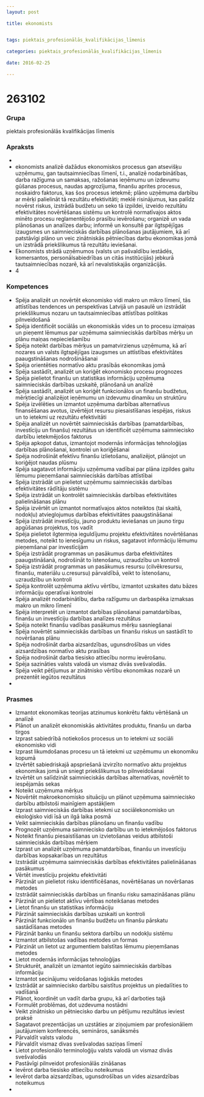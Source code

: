 ```yaml
---
layout: post
    
title: ekonomists

    
tags: piektais_profesionālās_kvalifikācijas_līmenis
    
categories: piektais_profesionālās_kvalifikācijas_līmenis
    
date: 2016-02-25
    
---
```

# 263102

### Grupa
piektais profesionālās kvalifikācijas līmenis


### Apraksts

* 
* ekonomists analizē dažādus ekonomiskos procesus gan atsevišķu uzņēmumu, gan tautsaimniecības līmenī, t.i., analizē nodarbinātības, darba ražīguma un samaksas, ražošanas ieņēmumu un izdevumu gūšanas procesus, naudas apgrozījuma, finanšu aprites procesus, noskaidro faktorus, kas šos procesus ietekmē; plāno uzņēmuma darbību ar mērķi palielināt tā rezultātu efektivitāti; meklē risinājumus, kas palīdz novērst riskus, izstrādā budžetu un seko tā izpildei, izveido rezultātu efektivitātes novērtēšanas sistēmu un kontrolē normatīvajos aktos minēto procesu reglamentējošo prasību ievērošanu; organizē un vada plānošanas un analīzes darbu; informē un konsultē par ilgtspējīgas izaugsmes un saimnieciskās darbības plānošanas jautājumiem, kā arī patstāvīgi plāno un veic zinātniskās pētniecības darbu ekonomikas jomā un izstrādā priekšlikumus tā rezultātu ieviešanai. 
* 	Ekonomists strādā uzņēmumos (valsts un pašvaldību iestādēs, komersantos, personālsabiedrības un citās institūcijās) jebkurā tautsaimniecības nozarē, kā arī nevalstiskajās organizācijās. 
* 	4 

### Kompetences

* Spēja analizēt un novērtēt ekonomisko vidi makro un mikro līmenī, tās attīstības tendences un perspektīvas Latvijā un pasaulē un izstrādāt priekšlikumus nozaru un tautsaimniecības attīstības politikas pilnveidošanā
* Spēja identificēt sociālās un ekonomiskās vides un to procesu izmaiņas un pieņemt lēmumus par uzņēmuma saimnieciskās darbības mērķu un plānu maiņas nepieciešamību
* Spēja noteikt darbības mērķus un pamatvirzienus uzņēmuma, kā arī nozares un valsts ilgtspējīgas izaugsmes un attīstības efektivitātes paaugstināšanas nodrošināšanai
* Spēja orientēties normatīvo aktu prasībās ekonomikas jomā
* Spēja sastādīt, analizēt un koriģēt ekonomisko procesu prognozes
* Spēja pielietot finanšu un statistikas informāciju uzņēmuma saimnieciskās darbības uzskaitē, plānošanā un analīzē
* Spēja sastādīt, analizēt un koriģēt funkcionālos un finanšu budžetus, mērķtiecīgi analizējot ieņēmumu un izdevumu dinamiku un struktūru
* Spēja izvēlēties un izmantot uzņēmuma darbības alternatīvus finansēšanas avotus, izvērtējot resursu piesaistīšanas iespējas, riskus un to ietekmi uz rezultātu efektivitāti
* Spēja analizēt un novērtēt saimnieciskās darbības (pamatdarbības, investīciju un finanšu) rezultātus un identificēt uzņēmuma saimniecisko darbību ietekmējošos faktorus
* Spēja apkopot datus, izmantojot modernās informācijas tehnoloģijas darbības plānošanai, kontrolei un koriģēšanai
* Spēja nodrošināt efektīvu finanšu izlietošanu, analizējot, plānojot un koriģējot naudas plūsmu
* Spēja sagatavot informāciju uzņēmuma vadībai par plāna izpildes gaitu lēmumu pieņemšanai saimnieciskās darbības attīstībai
* Spēja izstrādāt un pielietot uzņēmumu saimnieciskās darbības efektivitātes rādītāju sistēmu
* Spēja izstrādāt un kontrolēt saimnieciskās darbības efektivitātes palielināšanas plānu
* Spēja izvērtēt un izmantot normatīvajos aktos noteiktos (tai skaitā, nodokļu) atvieglojumus darbības efektivitātes paaugstināšanai
* Spēja izstrādāt investīciju, jauno produktu ieviešanas un jauno tirgu apgūšanas projektus, tos vadīt
* Spēja pielietot ilgtermiņa ieguldījumu projektu efektivitātes novērtēšanas metodes, noteikt to ienesīgumu un riskus, sagatavot informāciju lēmumu pieņemšanai par investīcijām
* Spēja izstrādāt programmas un pasākumus darba efektivitātes paaugstināšanā, nodrošināt to īstenošanu, uzraudzību un kontroli
* Spēja izstrādāt programmas un pasākumus resursu (cilvēkresursu, finanšu, materiālu u.cresursu) pārvaldībā, veikt to īstenošanu, uzraudzību un kontroli
* Spēja kontrolēt uzņēmuma aktīvu vērtību, izmantot uzskaites datu bāzes informāciju operatīvai kontrolei
* Spēja analizēt nodarbinātību, darba ražīgumu un darbaspēka izmaksas makro un mikro līmenī
* Spēja interpretēt un izmantot darbības plānošanai pamatdarbības, finanšu un investīciju darbības analīzes rezultātus
* Spēja noteikt finanšu vadības pasākumus mērķu sasniegšanai
* Spēja novērtēt saimnieciskās darbības un finanšu riskus un sastādīt to novēršanas plānu
* Spēja nodrošināt darba aizsardzības, ugunsdrošības un vides aizsardzības normatīvo aktu prasības
* Spēja nodrošināt darba tiesisko attiecību normu ievērošanu.
*  Spēja sazināties valsts valodā un vismaz divās svešvalodās.
*  Spēja veikt pētījumus ar zinātnisko vērtību ekonomikas nozarē un prezentēt iegūtos rezultātus
* 

### Prasmes 
* Izmantot ekonomikas teorijas atzinumus konkrētu faktu vērtēšanā un analīzē
* Plānot un analizēt ekonomiskās aktivitātes produktu, finanšu un darba tirgos
* Izprast sabiedrībā notiekošos procesus un to ietekmi uz sociāli ekonomisko vidi
* Izprast likumdošanas procesu un tā ietekmi uz uzņēmumu un ekonomiku kopumā
* Izvērtēt sabiedriskajā apspriešanā izvirzīto normatīvo aktu projektus ekonomikas jomā un sniegt priekšlikumus to pilnveidošanai
* Izvērtēt un salīdzināt saimnieciskās darbības alternatīvas, novērtēt to iespējamās sekas
* Noteikt uzņēmuma mērķus
* Novērtēt makroekonomisko situāciju un plānot uzņēmuma saimniecisko darbību atbilstoši mainīgiem apstākļiem
* Izprast saimnieciskās darbības ietekmi uz sociālekonomisko un ekoloģisko vidi īsā un ilgā laika posmā
* Veikt saimnieciskās darbības plānošanu un finanšu vadību
* Prognozēt uzņēmuma saimniecisko darbību un to ietekmējošos faktorus
* Noteikt finanšu piesaistīšanas un izvietošanas veidus atbilstoši saimnieciskās darbības mērķiem
* Izprast un analizēt uzņēmuma pamatdarbības, finanšu un investīciju darbības kopsakarības un rezultātus
* Izstrādāt uzņēmuma saimnieciskās darbības efektivitātes palielināšanas pasākumus
* Vērtēt investīciju projektu efektivitāti
* Pārzināt un pielietot risku identificēšanas, novērtēšanas un novēršanas metodes
* Izstrādāt saimnieciskās darbības un finanšu risku samazināšanas plānu
* Pārzināt un pielietot aktīvu vērtības noteikšanas metodes
* Lietot finanšu un statistikas informāciju
* Pārzināt saimnieciskās darbības uzskaiti un kontroli
* Pārzināt funkcionālo un finanšu budžetu un finanšu pārskatu sastādīšanas metodes
* Pārzināt banku un finanšu sektora darbību un nodokļu sistēmu
* Izmantot atbilstošas vadības metodes un formas
* Pārzināt un lietot uz argumentiem balstītas lēmumu pieņemšanas metodes
* Lietot modernās informācijas tehnoloģijas
* Strukturēt, analizēt un izmantot iegūto saimnieciskās darbības informāciju
* Izmantot secinājumu veidošanas loģiskās metodes
* Izstrādāt ar saimniecisko darbību saistītus projektus un piedalīties to vadīšanā
* Plānot, koordinēt un vadīt darba grupu, kā arī darboties tajā
* Formulēt problēmas, dot uzdevuma nostādni
* Veikt zinātnisko un pētniecisko darbu un pētījumu rezultātus ieviest praksē
* Sagatavot prezentācijas un uzstāties ar ziņojumiem par profesionāliem jautājumiem konferencēs, semināros, sanāksmēs
* Pārvaldīt valsts valodu
* Pārvaldīt vismaz divas svešvalodas saziņas līmenī
* Lietot profesionālo terminoloģiju valsts valodā un vismaz divās svešvalodās
* Pastāvīgi pilnveidot profesionālās zināšanas
* Ievērot darba tiesisko attiecību noteikumus
* Ievērot darba aizsardzības, ugunsdrošības un vides aizsardzības noteikumus
* 